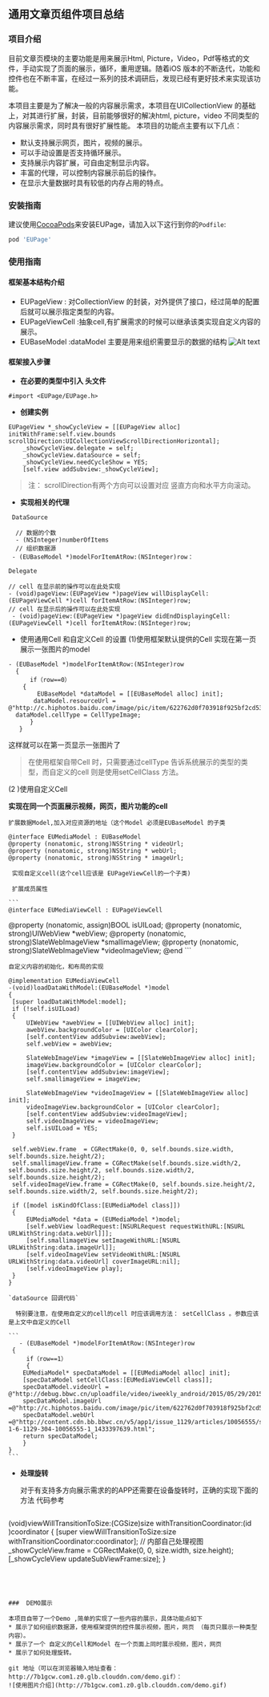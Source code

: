 ## 通用文章页组件项目总结
### 项目介绍
 目前文章页模块的主要功能是用来展示Html, Picture，Video，Pdf等格式的文件，手动实现了页面的展示，循环，重用逻辑。随着iOS 版本的不断迭代，功能和控件也在不断丰富，在经过一系列的技术调研后，发现已经有更好技术来实现该功能。
 
本项目主要是为了解决一般的内容展示需求，本项目在UICollectionView 的基础上，对其进行扩展，封装，目前能够很好的解决html, picture，video 不同类型的内容展示需求，同时具有很好扩展性能。
本项目的功能点主要有以下几点：
* 默认支持展示网页，图片，视频的展示。
* 可以手动设置是否支持循环展示。
* 支持展示内容扩展，可自由定制显示内容。
* 丰富的代理，可以控制内容展示前后的操作。
* 在显示大量数据时具有较低的内存占用的特点。

### 安装指南
 建议使用[CocoaPods](http://cocoapods.org)来安装EUPage，请加入以下这行到你的`Podfile`:

```ruby
pod 'EUPage'
```
     
### 使用指南
####  框架基本结构介绍
 
* EUPageView : 对CollectionView 的封装，对外提供了接口，经过简单的配置后就可以展示指定类型的内容。
* EUPageViewCell :抽象cell,有扩展需求的时候可以继承该类实现自定义内容的展示。 
* EUBaseModel :dataModel 主要是用来组织需要显示的数据的结构
  ![Alt text](http://7fvh6h.com1.z0.glb.clouddn.com/blog71EA7F8C-B058-49F0-8135-2B7BEA6CC7A0.png)


####  框架接入步骤
* **在必要的类型中引入 头文件** 
```
#import <EUPage/EUPage.h>
```
*  **创建实例**
```
EUPageView *_showCycleView = [[EUPageView alloc] initWithFrame:self.view.bounds scrollDirection:UICollectionViewScrollDirectionHorizontal];
    _showCycleView.delegate = self;
    _showCycleView.dataSource = self;
    _showCycleView.needCycleShow = YES;
    [self.view addSubview:_showCycleView];
```
>  注： scrollDirection有两个方向可以设置对应 竖直方向和水平方向滚动。

*  **实现相关的代理**
 
 ` DataSource` 
 ```
   // 数据的个数
   - (NSInteger)numberOfItems  
   // 组织数据源
  - (EUBaseModel *)modelForItemAtRow:(NSInteger)row：

 ```

  `Delegate`
  
 ```
 // cell 在显示前的操作可以在此处实现
 - (void)pageView:(EUPageView *)pageView willDisplayCell:(EUPageViewCell *)cell forItemAtRow:(NSInteger)row;
 // cell 在显示后的操作可以在此处实现
  - (void)pageView:(EUPageView *)pageView didEndDisplayingCell:(EUPageViewCell *)cell forItemAtRow:(NSInteger)row;
 ```
* 使用通用Cell 和自定义Cell 的设置
 (1)使用框架默认提供的Cell
  实现在第一页展示一张图片的model
 ```
 - (EUBaseModel *)modelForItemAtRow:(NSInteger)row
   {
       if（row==0）
     {
         EUBaseModel *dataModel = [[EUBaseModel alloc] init];
        dataModel.resourceUrl =    @"http://c.hiphotos.baidu.com/image/pic/item/622762d0f703918f925bf2cd533d269759eec42b.jpg";
   dataModel.cellType = CellTypeImage;
       }
    }
 ```
 这样就可以在第一页显示一张图片了
 > 在使用框架自带Cell 时，只需要通过cellType 告诉系统展示的类型的类型，而自定义的cell 则是使用setCellClass 方法。
 
 (2 )使用自定义Cell

 **实现在同一个页面展示视频，网页，图片功能的cell**
 
   `扩展数据Model,加入对应资源的地址（这个Model 必须是EUBaseModel 的子类`

   ```
 @interface EUMediaModel : EUBaseModel
 @property (nonatomic, strong)NSString * videoUrl;
 @property (nonatomic, strong)NSString * webUrl;
 @property (nonatomic, strong)NSString * imageUrl;
   ```

  
 ` 实现自定义cell(这个cell应该是 EUPageViewCell的一个子类)`

     扩展成员属性
     
    ```
    @interface EUMediaViewCell : EUPageViewCell
@property (nonatomic, assign)BOOL isUILoad;
@property (nonatomic, strong)UIWebView         *webView;
@property (nonatomic, strong)SlateWebImageView *smallimageView;
@property (nonatomic, strong)SlateWebImageView *videoImageView;
@end
    ```

   `自定义内容的初始化，和布局的实现`
   
   ```
   @implementation EUMediaViewCell
-(void)loadDataWithModel:(EUBaseModel *)model
{
    [super loadDataWithModel:model];
    if (!self.isUILoad)
    {
        UIWebView *awebView = [[UIWebView alloc] init];
        awebView.backgroundColor = [UIColor clearColor];
        [self.contentView addSubview:awebView];
        self.webView = awebView;
        
        SlateWebImageView *imageView = [[SlateWebImageView alloc] init];
        imageView.backgroundColor = [UIColor clearColor];
        [self.contentView addSubview:imageView];
        self.smallimageView = imageView;
        
        SlateWebImageView *videoImageView = [[SlateWebImageView alloc] init];
        videoImageView.backgroundColor = [UIColor clearColor];
        [self.contentView addSubview:videoImageView];
        self.videoImageView = videoImageView;
        self.isUILoad = YES;
    }
    
    self.webView.frame  = CGRectMake(0, 0, self.bounds.size.width, self.bounds.size.height/2);
    self.smallimageView.frame = CGRectMake(self.bounds.size.width/2, self.bounds.size.height/2, self.bounds.size.width/2, self.bounds.size.height/2);
    self.videoImageView.frame = CGRectMake(0, self.bounds.size.height/2, self.bounds.size.width/2, self.bounds.size.height/2);
    
    if ([model isKindOfClass:[EUMediaModel class]])
    {
        EUMediaModel *data = (EUMediaModel *)model;
        [self.webView loadRequest:[NSURLRequest requestWithURL:[NSURL URLWithString:data.webUrl]]];
        [self.smallimageView setImageWithURL:[NSURL URLWithString:data.imageUrl]];
        [self.videoImageView setVideoWithURL:[NSURL URLWithString:data.videoUrl] coverImageURL:nil];
        [self.videoImageView play];
    }
}
   ```
   
    `dataSource 回调代码`

      特别要注意，在使用自定义的cell的cell 时应该调用方法： setCellClass 。参数应该是上文中自定义的Cell 

    ```
       - (EUBaseModel *)modelForItemAtRow:(NSInteger)row
     {
         if（row==1）
         {
        EUMediaModel* specDataModel = [[EUMediaModel alloc] init];
        [specDataModel setCellClass:[EUMediaViewCell class]];
        specDataModel.videoUrl = @"http://debug.bbwc.cn/uploadfile/video/iweekly_android/2015/05/29/20150529120500960/20150529120500960.mp4";
        specDataModel.imageUrl =@"http://c.hiphotos.baidu.com/image/pic/item/622762d0f703918f925bf2cd533d269759eec42b.jpg";
        specDataModel.webUrl =@"http://content.cdn.bb.bbwc.cn/v5/app1/issue_1129/articles/10056555/show-1-6-1129-304-10056555-1_1433397639.html";
        return specDataModel;
        }
    }
    ```

* **处理旋转**
  
  对于有支持多方向展示需求的的APP还需要在设备旋转时，正确的实现下面的方法
  代码参考
   ```
   
 (void)viewWillTransitionToSize:(CGSize)size withTransitionCoordinator:(id <UIViewControllerTransitionCoordinator>)coordinator
{
    [super viewWillTransitionToSize:size withTransitionCoordinator:coordinator];
    // 内部自己处理视图
    _showCycleView.frame = CGRectMake(0, 0, size.width, size.height);
    [_showCycleView updateSubViewFrame:size];
}
``` 


 
 
###  DEMO展示

本项目自带了一个Demo ,简单的实现了一些内容的展示，具体功能点如下
* 展示了如何组织数据源，使用框架提供的控件展示视频，图片，网页 （每页只展示一种类型内容）。
* 展示了一个 自定义的Cell和Model 在一个页面上同时展示视频，图片，网页
* 展示了如何处理旋转。

git 地址（可以在浏览器输入地址查看：http://7b1gcw.com1.z0.glb.clouddn.com/demo.gif）：
![使用图片介绍](http://7b1gcw.com1.z0.glb.clouddn.com/demo.gif)
